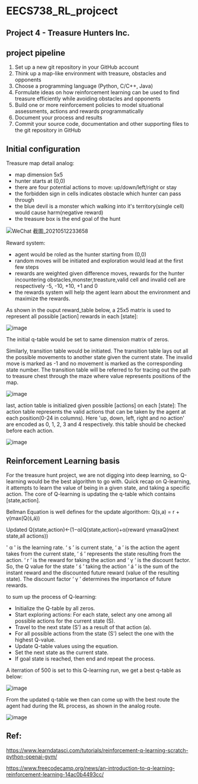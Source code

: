 # EECS738_RL_projcect

## Project 4 - Treasure Hunters Inc.

## project pipeline
1. Set up a new git repository in your GitHub account
2. Think up a map-like environment with treasure, obstacles and opponents
3. Choose a programming language (Python, C/C++, Java)
4. Formulate ideas on how reinforcement learning can be used to find treasure efficiently while avoiding obstacles and opponents
5. Build one or more reinforcement policies to model situational assessments, actions and rewards programmatically
6. Document your process and results
7. Commit your source code, documentation and other supporting files to the git repository in GitHub

## Initial configuration

Treasure map detail analog:

- map dimension 5x5
- hunter starts at (0,0)
- there are four potential actions to move: up/down/left/right or stay
- the forbidden sign in cells indicates obstacle which hunter can pass through
- the blue devil is a monster which walking into it's territory(single cell) would cause harm(negative reward)
- the treasure box is the end goal of the hunt

![WeChat 截圖_20210512233658](https://user-images.githubusercontent.com/42806161/118079804-6ebc0880-b37e-11eb-9c37-4b93e3bb442c.png)

Reward system:
- agent would be roled as the hunter starting from (0,0)
- random moves will be initiated and exploration would lead at the first few steps
- rewards are weighted given difference moves, rewards for the hunter incountering obstacles,monster,treasture,valid cell and invalid cell are respectively -5, -10, +10, +1 and 0
- the rewards system will help the agent learn about the environment and maximize the rewards.

As shown in the ouput reward_table below, a 25x5 matrix is used to represent all possible [action] rewards in each [state]:

![image](https://user-images.githubusercontent.com/42806161/118081060-40d7c380-b380-11eb-915a-d96b43757bf8.png)

The initial q-table would be set to same dimension matrix of zeros.

Similarly, transition table would be initiated. The transition table lays out all the possible movements to another state given the current state. The invalid move is marked as -1 and no movement is marked as the corresponding state number. The transition table will be referred to for tracing out the path to treasure chest through the maze where value represents positions of the map.

![image](https://user-images.githubusercontent.com/42806161/118081279-a035d380-b380-11eb-8907-d7f1731d5ac5.png)

last, action table is initialized given possible [actions] on each [state]: The action table represents the valid actions that can be taken by the agent at each position(0-24 in columns). Here 'up, down, left, right and no action' are encoded as 0, 1, 2, 3 and 4 respectively. this table should be checked before each action.

![image](https://user-images.githubusercontent.com/42806161/118081338-c8253700-b380-11eb-8da6-a899d83856e2.png)


## Reinforcement Learning basis
For the treasure hunt project, we are not digging into deep learning, so Q-learning would be the best algorithm to go with. 
Quick recap on Q-learning, it attempts to learn the value of being in a given state, and taking a specific action. The core of Q-learning is updating the q-table which contains [state,action].

Bellman Equation is well defines for the update algorithom:
Q(s,a) = r + γ(max(Q(ś,á))

Updated Q(state,action)←(1−α)Q(state,action)+α(reward γmaxaQ(next state,all actions))

' α ' is the learning rate. ‘ s ’ is current state, ‘ a ’ is the action the agent takes from the current state, ‘ ś ’ represents the state resulting from the action. ‘ r ’ is the reward for taking the action and ‘ γ ’ is the discount factor. So, the Q value for the state ‘ ś ’ taking the action ‘ á ’ is the sum of the instant reward and the discounted future reward (value of the resulting state). The discount factor ‘ γ ’ determines the importance of future rewards.

to sum up the process of Q-learning:

* Initialize the Q-table by all zeros.
* Start exploring actions: For each state, select any one among all possible actions for the current state (S).
* Travel to the next state (S') as a result of that action (a).
* For all possible actions from the state (S') select the one with the highest Q-value.
* Update Q-table values using the equation.
* Set the next state as the current state.
* If goal state is reached, then end and repeat the process.

A iterration of 500 is set to this Q-learning run, we get a best q-table as below:

![image](https://user-images.githubusercontent.com/42806161/118081647-644f3e00-b381-11eb-8662-9794a3ae73b0.png)

From the updated q-table we then can come up with the best route the agent had during the RL process, as shown in the analog route.

![image](https://user-images.githubusercontent.com/42806161/118082762-5d292f80-b383-11eb-985f-b8a39e5b0c64.png)

## Ref:
https://www.learndatasci.com/tutorials/reinforcement-q-learning-scratch-python-openai-gym/

https://www.freecodecamp.org/news/an-introduction-to-q-learning-reinforcement-learning-14ac0b4493cc/
